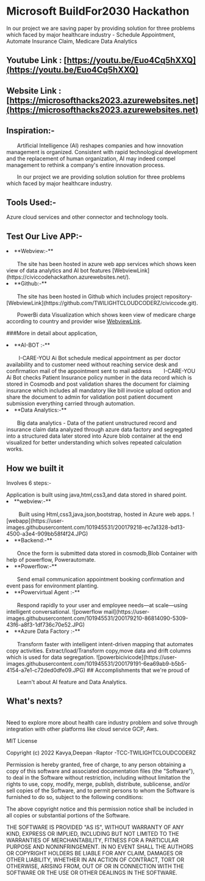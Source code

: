 # Microsoft BuildFor2030 Hackathon
 In our project we are saving paper by providing solution for three problems which faced by major healthcare industry - Schedule Appointment, Automate Insurance Claim, Medicare Data Analytics
## Youtube Link : [https://youtu.be/Euo4Cq5hXXQ](https://youtu.be/Euo4Cq5hXXQ)

## Website Link : [https://microsofthacks2023.azurewebsites.net](https://microsofthacks2023.azurewebsites.net)

## Inspiration:-
&emsp;&emsp;Artificial Intelligence (AI) reshapes companies and how innovation management is organized. Consistent with rapid technological development and the replacement of human organization, AI may indeed compel management to rethink a company's entire innovation process.

&emsp;&emsp;In our project we are providing solution solution for three problems which faced by major healthcare industry.

## Tools Used:-
<p> Azure cloud services and other connector and technology tools.</p>

## Test Our Live APP:-

<li>**Webview:-**</li>
<br>
&emsp;&emsp;The site has been hosted in azure web app services which shows keen view of data analytics and AI bot features [WebviewLink](https://civiccodehackathon.azurewebsites.net/).

<li>**Github:-**</li>
<br>
&emsp;&emsp;The site has been hosted in Github which includes project repository-[WebviewLink](https://github.com/TWILIGHTCLOUDCODERZ/civiccode.git).

&emsp;&emsp;PowerBi data Visualization which shows keen view of medicare charge according to country and provider wise  [WebviewLink](https://app.powerbi.com/view?r=eyJrIjoiYzk0NTVmYjYtYjNmMS00MTljLWI3NDktZDliNzg3YzQ0Y2FkIiwidCI6IjFlZjdkZjkzLWU0YTUtNDA0Ny05MGYwLTdmMGQ5YmM2MzdjMSIsImMiOjh9&pageName=ReportSection).

###More in detail about application,
<br>


<li>**AI-BOT :-**</li>
<br>
 &emsp;&emsp; I-CARE-YOU Ai Bot schedule medical appointment as per doctor availability and to customer need without reaching service desk and confirmation mail of the appointment sent to mail address 
 &emsp;&emsp;I-CARE-YOU Ai Bot checks Patient Insurance policy number in the data record which is stored in Cosmodb and post validation shares the document for claiming insurance which includes all mandatory like bill invoice upload option and share the document to admin for validation post patient document submission everything carried through automation.

<li>**Data Analytics:-**</li>
<br>
 &emsp;&emsp;Big data analytics - Data of the patient unstructured record and insurance claim data analyzed through azure data factory and segregated into a structured data later stored into Azure blob container at the end visualized for better understanding which solves repeated calculation works.

## How we built it

<p>Involves 6 steps:-</p>
Application is built using java,html,css3,and data stored in shared point.

<li>**webview:-**</li>
<br>
 &emsp;&emsp; Built using Html,css3,java,json,bootstrap, hosted in Azure web apps.
![webapp](https://user-images.githubusercontent.com/101945531/200179218-ec7a1328-bd13-4500-a3e4-909bb58f4f24.JPG)

<li>**Backend:-**</li>
<br>
 &emsp;&emsp;Once the form is submitted data stored in cosmodb,Blob Container with help of powerflow, Powerautomate.

<li>**Powerflow:-**</li>
<br>
 &emsp;&emsp;Send email communication appointment booking confirmation and event pass for environment planting.

<li>**Powervirtual Agent :-**</li>
<br>
&emsp;&emsp;Respond rapidly to your user and employee needs—at scale—using intelligent conversational.
![powerflow mail](https://user-images.githubusercontent.com/101945531/200179210-86814090-5309-43f6-a8f3-1df736c70e52.JPG)

<li>**Azure Data Factory :-**</li>
<br>
&emsp;&emsp;Transform faster with intelligent intent-driven mapping that automates copy activities.
Extract/load/Transform copy,move data and drift columns which is used for data segregation.
 ![powerbicivicode](https://user-images.githubusercontent.com/101945531/200179191-6ea69ab9-b5b5-4154-a7e1-c72ded0dfe09.JPG)
## Accomplishments that we're proud of

&emsp;&emsp;Learn't about AI feature and Data Analytics.

## What's nexts?
<br>
Need to explore more about health care industry problem and solve through integration with other platforms like cloud service GCP, Aws.

MIT License

Copyright (c) 2022 Kavya,Deepan -Raptor -TCC-TWILIGHTCLOUDCODERZ

Permission is hereby granted, free of charge, to any person obtaining a copy
of this software and associated documentation files (the "Software"), to deal
in the Software without restriction, including without limitation the rights
to use, copy, modify, merge, publish, distribute, sublicense, and/or sell
copies of the Software, and to permit persons to whom the Software is
furnished to do so, subject to the following conditions:

The above copyright notice and this permission notice shall be included in all
copies or substantial portions of the Software.

THE SOFTWARE IS PROVIDED "AS IS", WITHOUT WARRANTY OF ANY KIND, EXPRESS OR
IMPLIED, INCLUDING BUT NOT LIMITED TO THE WARRANTIES OF MERCHANTABILITY,
FITNESS FOR A PARTICULAR PURPOSE AND NONINFRINGEMENT. IN NO EVENT SHALL THE
AUTHORS OR COPYRIGHT HOLDERS BE LIABLE FOR ANY CLAIM, DAMAGES OR OTHER
LIABILITY, WHETHER IN AN ACTION OF CONTRACT, TORT OR OTHERWISE, ARISING FROM,
OUT OF OR IN CONNECTION WITH THE SOFTWARE OR THE USE OR OTHER DEALINGS IN THE
SOFTWARE.
